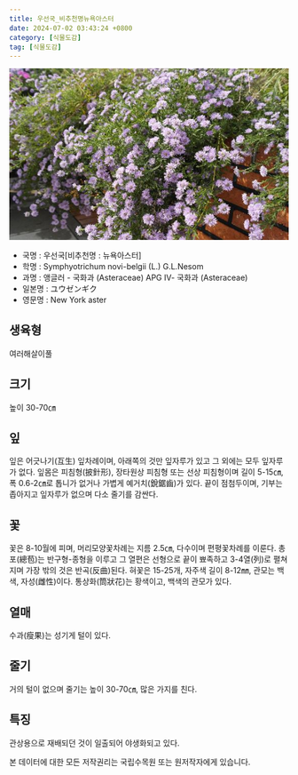 ```yaml
---
title: 우선국_비추천명뉴욕아스터
date: 2024-07-02 03:43:24 +0800
category: [식물도감]
tag: [식물도감]
---
```




![우선국[비추천명 : 뉴욕아스터]](/assets/img/fileUpload/plants/basic/Compositae/Aster/2479/2479_20160726140951864files_th2.jpg)
- 국명 : 우선국[비추천명 : 뉴욕아스터]
- 학명 : Symphyotrichum novi-belgii (L.) G.L.Nesom
- 과명 : 앵글러 - 국화과 (Asteraceae) APG Ⅳ- 국화과 (Asteraceae)
- 일본명 : ユウゼンギク
- 영문명 : New York aster


## 생육형
여러해살이풀 
## 크기
높이 30-70㎝
## 잎
잎은 어긋나기(互生) 잎차례이며, 아래쪽의 것만 잎자루가 있고 그 외에는 모두 잎자루가 없다. 잎몸은 피침형(披針形), 장타원상 피침형 또는 선상 피침형이며 길이 5-15㎝, 폭 0.6-2㎝로 톱니가 없거나 가볍게 예거치(銳鋸齒)가 있다. 끝이 점첨두이며, 기부는 좁아지고 잎자루가 없으며 다소 줄기를 감싼다.
## 꽃
꽃은 8-10월에 피며, 머리모양꽃차례는 지름 2.5㎝, 다수이며 편평꽃차례를 이룬다. 총포(總苞)는 반구형-종형을 이루고 그 열편은 선형으로 끝이 뾰족하고 3-4열(列)로 펼쳐지며 가장 밖의 것은 반곡(反曲)된다. 혀꽃은 15-25개, 자주색 길이 8-12㎜, 관모는 백색, 자성(雌性)이다. 통상화(筒狀花)는 황색이고, 백색의 관모가 있다.
## 열매
수과(瘦果)는 성기게 털이 있다.
## 줄기
거의 털이 없으며 줄기는 높이 30-70㎝, 많은 가지를 친다.
## 특징
관상용으로 재배되던 것이 일출되어 야생화되고 있다.






본 데이터에 대한 모든 저작권리는 국립수목원 또는 원저작자에게 있습니다.
